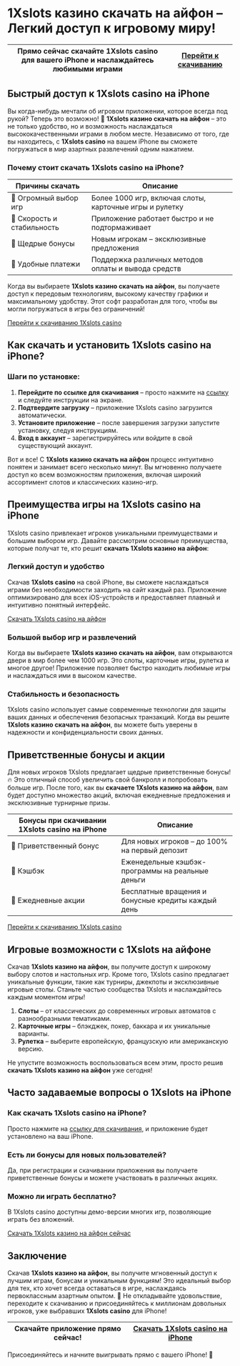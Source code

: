# 1Xslots казино скачать на айфон – Легкий доступ к игровому миру!

| Прямо сейчас скачайте 1Xslots casino для вашего iPhone и наслаждайтесь любимыми играми | [Перейти к скачиванию](https://brandplay.link/R4xfxqdm) |
|---|---|

## Быстрый доступ к 1Xslots casino на iPhone

Вы когда-нибудь мечтали об игровом приложении, которое всегда под рукой? Теперь это возможно! 📲 **1Xslots казино скачать на айфон** – это не только удобство, но и возможность наслаждаться высококачественными играми в любом месте. Независимо от того, где вы находитесь, с **1Xslots casino** на вашем iPhone вы сможете погружаться в мир азартных развлечений одним нажатием.

### Почему стоит скачать 1Xslots casino на iPhone?

| Причины скачать | Описание |
|---|---|
| 🎲 Огромный выбор игр | Более 1000 игр, включая слоты, карточные игры и рулетку |
| 🚀 Скорость и стабильность | Приложение работает быстро и не подтормаживает |
| 🎁 Щедрые бонусы | Новым игрокам – эксклюзивные предложения |
| 💸 Удобные платежи | Поддержка различных методов оплаты и вывода средств |

Когда вы выбираете **1Xslots казино скачать на айфон**, вы получаете доступ к передовым технологиям, высокому качеству графики и максимальному удобству. Этот софт разработан для того, чтобы вы могли погружаться в игры без ограничений!

[Перейти к скачиванию 1Xslots casino](https://brandplay.link/R4xfxqdm)

## Как скачать и установить 1Xslots casino на iPhone?

### Шаги по установке:

1. **Перейдите по ссылке для скачивания** – просто нажмите на [ссылку](https://brandplay.link/R4xfxqdm) и следуйте инструкции на экране.
2. **Подтвердите загрузку** – приложение 1Xslots casino загрузится автоматически.
3. **Установите приложение** – после завершения загрузки запустите установку, следуя инструкциям.
4. **Вход в аккаунт** – зарегистрируйтесь или войдите в свой существующий аккаунт.

Вот и все! С **1Xslots казино скачать на айфон** процесс интуитивно понятен и занимает всего несколько минут. Вы мгновенно получаете доступ ко всем возможностям приложения, включая широкий ассортимент слотов и классических казино-игр. 

## Преимущества игры на 1Xslots casino на iPhone

1Xslots casino привлекает игроков уникальными преимуществами и большим выбором игр. Давайте рассмотрим основные преимущества, которые получат те, кто решит **скачать 1Xslots казино на айфон**:

### Легкий доступ и удобство

Скачав **1Xslots casino** на свой iPhone, вы сможете наслаждаться играми без необходимости заходить на сайт каждый раз. Приложение оптимизировано для всех iOS-устройств и предоставляет плавный и интуитивно понятный интерфейс.

[Скачать 1Xslots casino на айфон](https://brandplay.link/R4xfxqdm)

### Большой выбор игр и развлечений

Когда вы выбираете **1Xslots казино скачать на айфон**, вам открываются двери в мир более чем 1000 игр. Это слоты, карточные игры, рулетка и многое другое! Приложение позволяет быстро находить любимые игры и наслаждаться ими в высоком качестве.

### Стабильность и безопасность

1Xslots casino использует самые современные технологии для защиты ваших данных и обеспечения безопасных транзакций. Когда вы решите **1Xslots казино скачать на айфон**, вы можете быть уверены в надежности и конфиденциальности своих данных.

## Приветственные бонусы и акции

Для новых игроков 1Xslots предлагает щедрые приветственные бонусы! 🔥 Это отличный способ увеличить свой банкролл и попробовать больше игр. После того, как вы **скачаете 1Xslots казино на айфон**, вам будет доступно множество акций, включая ежедневные предложения и эксклюзивные турнирные призы.

| Бонусы при скачивании 1Xslots casino на iPhone | Описание |
|---|---|
| 🎁 Приветственный бонус | Для новых игроков – до 100% на первый депозит |
| 🤑 Кэшбэк | Еженедельные кэшбэк-программы на реальные деньги |
| 📆 Ежедневные акции | Бесплатные вращения и бонусные кредиты каждый день |

[Перейти к скачиванию 1Xslots casino](https://brandplay.link/R4xfxqdm)

## Игровые возможности с 1Xslots на айфоне

Скачав **1Xslots казино на айфон**, вы получите доступ к широкому выбору слотов и настольных игр. Кроме того, 1Xslots casino предлагает уникальные функции, такие как турниры, джекпоты и эксклюзивные игровые столы. Станьте частью сообщества 1Xslots и наслаждайтесь каждым моментом игры!

1. **Слоты** – от классических до современных игровых автоматов с разнообразными тематиками.
2. **Карточные игры** – блэкджек, покер, баккара и их уникальные варианты.
3. **Рулетка** – выберите европейскую, французскую или американскую версию.

Не упустите возможность воспользоваться всем этим, просто решив **скачать 1Xslots казино на айфон** уже сегодня!

## Часто задаваемые вопросы о 1Xslots на iPhone

### Как скачать 1Xslots casino на iPhone?

Просто нажмите на [ссылку для скачивания](https://brandplay.link/R4xfxqdm), и приложение будет установлено на ваш iPhone.

### Есть ли бонусы для новых пользователей?

Да, при регистрации и скачивании приложения вы получаете приветственные бонусы и можете участвовать в различных акциях.

### Можно ли играть бесплатно?

В 1Xslots casino доступны демо-версии многих игр, позволяющие играть без вложений.

[Скачать 1Xslots казино на айфон сейчас](https://brandplay.link/R4xfxqdm)

## Заключение

Скачав **1Xslots казино на айфон**, вы получите мгновенный доступ к лучшим играм, бонусам и уникальным функциям! Это идеальный выбор для тех, кто хочет всегда оставаться в игре, наслаждаясь первоклассным азартным опытом. 📲 Не откладывайте удовольствие, переходите к скачиванию и присоединяйтесь к миллионам довольных игроков, уже выбравших **1Xslots casino** для iPhone!

| Скачайте приложение прямо сейчас! | [Скачать 1Xslots casino на iPhone](https://brandplay.link/R4xfxqdm) |
|---|---|

Присоединяйтесь и начните выигрывать прямо с вашего iPhone! 🎉
